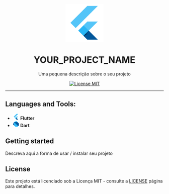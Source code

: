 <h1 align="center">
<br>
  <img src="https://github.com/brandaoti/organizar-github/blob/main/Imagens/flutter.png" alt="Flutter" width="120">
<br>
<br>
   YOUR_PROJECT_NAME
</h1>


<p align="center">Uma pequena descrição sobre o seu projeto</p>

<p align="center">
  <a href="https://opensource.org/licenses/MIT">
    <img src="https://img.shields.io/badge/License-MIT-blue.svg" alt="License MIT">
  </a>
</p>

[//]: # (Adicione seus gifs / imagens aqui:)
<div>
<!--   <img src="IMAGE_1_URL" alt="demo" height="425">
       <img src="IMAGE_2_URL" alt="demo" height="425">
 -->
</div>

<hr />

## **Languages and Tools:**
[//]: # (Adicione os recursos do seu projeto aqui:)

- <code><img height="20" src="https://github.com/brandaoti/organizar-github/blob/main/Imagens/flutter.png"></code> **Flutter**
- <code><img height="20" src="https://github.com/brandaoti/organizar-github/blob/main/Imagens/dart.png"></code> **Dart**

## Getting started

Descreva aqui a forma de usar / instalar seu projeto


## License

Este projeto está licenciado sob a Licença MIT - consulte a [LICENSE](https://opensource.org/licenses/MIT) página para detalhes.
